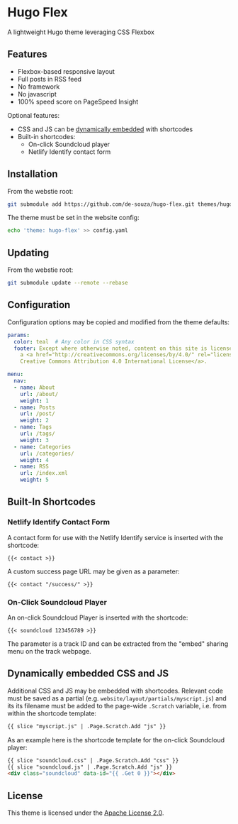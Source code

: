 # Hugo Flex

A lightweight Hugo theme leveraging CSS Flexbox


## Features

- Flexbox-based responsive layout
- Full posts in RSS feed
- No framework
- No javascript
- 100% speed score on PageSpeed Insight

Optional features:

- CSS and JS can be [dynamically embedded](#dynamically-embedded-css-and-js) with shortcodes
- Built-in shortcodes:
  - On-click Soundcloud player
  - Netlify Identify contact form


## Installation

From the webstie root:

```bash
git submodule add https://github.com/de-souza/hugo-flex.git themes/hugo-flex
```

The theme must be set in the website config:

```bash
echo 'theme: hugo-flex' >> config.yaml
```


## Updating

From the webstie root:

```bash
git submodule update --remote --rebase
```

## Configuration

Configuration options may be copied and modified from the theme defaults:

```yaml
params:
  color: teal  # Any color in CSS syntax
  footer: Except where otherwise noted, content on this site is licensed under
    a <a href="http://creativecommons.org/licenses/by/4.0/" rel="license">
    Creative Commons Attribution 4.0 International License</a>.

menu:
  nav:
  - name: About
    url: /about/
    weight: 1
  - name: Posts
    url: /post/
    weight: 2
  - name: Tags
    url: /tags/
    weight: 3
  - name: Categories
    url: /categories/
    weight: 4
  - name: RSS
    url: /index.xml
    weight: 5
```


## Built-In Shortcodes

### Netlify Identify Contact Form

A contact form for use with the Netlify Identify service is inserted with the shortcode:

```
{{< contact >}}
```

A custom success page URL may be given as a parameter:

```
{{< contact "/success/" >}}
```

### On-Click Soundcloud Player

An on-click Soundcloud Player is inserted with the shortcode:

```
{{< soundcloud 123456789 >}}
```

The parameter is a track ID and can be extracted from the "embed" sharing menu on the track webpage.


## Dynamically embedded CSS and JS

Additional CSS and JS may be embedded with shortcodes. Relevant code must be saved as a partial (e.g. `website/layout/partials/myscript.js`) and its its filename must be added to the page-wide `.Scratch` variable, i.e. from within the shortcode template:

```html
{{ slice "myscript.js" | .Page.Scratch.Add "js" }}
```

As an example here is the shortcode template for the on-click Soundcloud player:

```html
{{ slice "soundcloud.css" | .Page.Scratch.Add "css" }}
{{ slice "soundcloud.js" | .Page.Scratch.Add "js" }}
<div class="soundcloud" data-id="{{ .Get 0 }}"></div>
```

## License

This theme is licensed under the [Apache License 2.0](https://github.com/de-souza/hugo-flex/blob/master/LICENSE).
